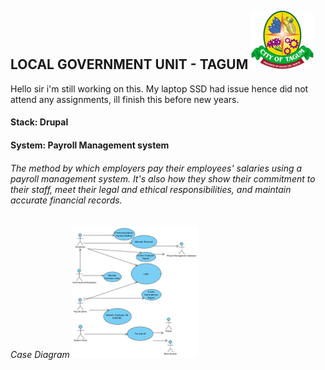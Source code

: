 ## LOCAL GOVERNMENT UNIT - TAGUM  ![](images\Logo1.png)

Hello sir i'm still working on this.
My laptop SSD had issue hence did not attend any assignments, ill finish this before new years.

#### Stack: Drupal

#### System: Payroll Management system

###### The method by which employers pay their employees' salaries using a payroll management system. It's also how they show their commitment to their staff, meet their legal and ethical responsibilities, and maintain accurate financial records.
###### Case Diagram ![](images\Logo2.png)






